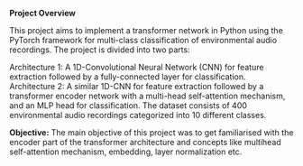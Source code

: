 **Project Overview**

This project aims to implement a transformer network in Python using the PyTorch framework for multi-class classification of environmental audio recordings. The project is divided into two parts:

Architecture 1: A 1D-Convolutional Neural Network (CNN) for feature extraction followed by a fully-connected layer for classification.
Architecture 2: A similar 1D-CNN for feature extraction followed by a transformer encoder network with a multi-head self-attention mechanism, and an MLP head for classification.
The dataset consists of 400 environmental audio recordings categorized into 10 different classes.

**Objective:**
The main objective of this project was to get familiarised with the encoder part of the transformer architecture and concepts like multihead self-attention mechanism, embedding, layer normalization etc.